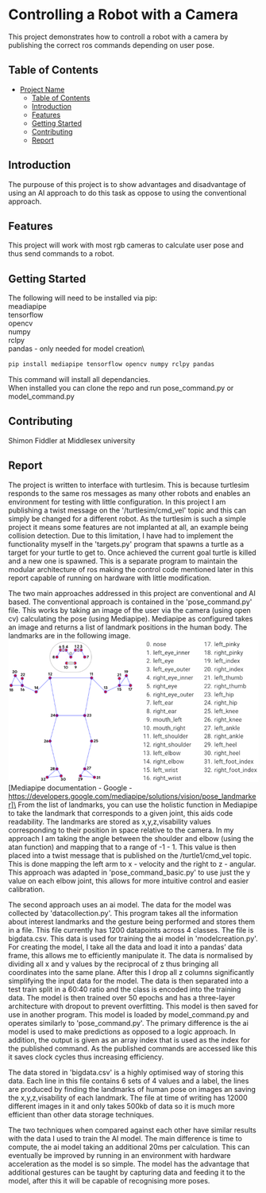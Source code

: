 # Controlling a Robot with a Camera

This project demonstrates how to controll a robot with a camera by publishing the correct ros commands depending on user pose.

## Table of Contents

- [Project Name](#project-name)
  - [Table of Contents](#table-of-contents)
  - [Introduction](#introduction)
  - [Features](#features)
  - [Getting Started](#getting-started)
  - [Contributing](#contributing)
  - [Report](#report)

## Introduction

The purpouse of this project is to show advantages and disadvantage of using an AI approach to do this task as oppose to using the conventional approach.

## Features

This project will work with most rgb cameras to calculate user pose and thus send commands to a robot.

## Getting Started

The following will need to be installed via pip:\
meadiapipe\
tensorflow\
opencv\
numpy\
rclpy\
pandas - only needed for model creation\

```bash
pip install mediapipe tensorflow opencv numpy rclpy pandas
```
This command will install all dependancies.\
When installed you can clone the repo and run pose_command.py or model_command.py

## Contributing

Shimon Fiddler at Middlesex university

## Report
The project is written to interface with turtlesim. This is because turtlesim responds to the same ros messages as many other robots and enables an environment for testing with little configuration. In this project I am publishing a twist message on the '/turtlesim/cmd_vel' topic and this can simply be changed for a different robot. As the turtlesim is such a simple project it means some features are not implanted at all, an example being collision detection. Due to this limitation, I have had to implement the functionality myself in the 'targets.py' program that spawns a turtle as a target for your turtle to get to. Once achieved the current goal turtle is killed and a new one is spawned. This is a separate program to maintain the modular architecture of ros making the control code mentioned later in this report capable of running on hardware with little modification. 

The two main approaches addressed in this project are conventional and AI based. The conventional approach is contained in the 'pose_command.py' file. This works by taking an image of the user via the camera (using open cv) calculating the pose (using Mediapipe). Mediapipe as configured takes an image and returns a list of landmark positions in the human body. The landmarks are in the following image.\
![Mediapipe Landmarks](image.png)\
[Mediapipe documentation - Google - https://developers.google.com/mediapipe/solutions/vision/pose_landmarker]\
From the list of landmarks, you can use the holistic function in Mediapipe to take the landmark that corresponds to a given joint, this aids code readability. The landmarks are stored as x,y,z,visability values corresponding to their position in space relative to the camera. In my approach I am taking the angle between the shoulder and elbow (using the atan function) and mapping that to a range of -1 - 1. This value is then placed into a twist message that is published on the /turtle1/cmd_vel topic. This is done mapping the left arm to x - velocity and the right to z - angular. This approach was adapted in 'pose_command_basic.py' to use just the y value on each elbow joint, this allows for more intuitive control and easier calibration.

The second approach uses an ai model. The data for the model was collected by 'datacollection.py'. This program takes all the information about interest landmarks and the gesture being performed and stores them in a file. This file currently has 1200 datapoints across 4 classes. The file is bigdata.csv. This data is used for training the ai model in 'modelcreation.py'. For creating the model, I take all the data and load it into a pandas’ data frame, this allows me to efficiently manipulate it. The data is normalised by dividing all x and y values by the reciprocal of z thus bringing all coordinates into the same plane. After this I drop all z columns significantly simplifying the input data for the model. The data is then separated into a test train split in a 60:40 ratio and the class is encoded into the training data. The model is then trained over 50 epochs and has a three-layer architecture with dropout to prevent overfitting. This model is then saved for use in another program. This model is loaded by model_command.py and operates similarly to 'pose_command.py'. The primary difference is the ai model is used to make predictions as opposed to a logic approach. In addition, the output is given as an array index that is used as the index for the published command. As the published commands are accessed like this it saves clock cycles thus increasing efficiency.

The data stored in 'bigdata.csv' is a highly optimised way of storing this data. Each line in this file contains 6 sets of 4 values and a label, the lines are produced by finding the landmarks of human pose on images an saving the x,y,z,visability of each landmark. The file at time of writing has 12000 different images in it and only takes 500kb of data so it is much more efficient than other data storage techniques.

The two techniques when compared against each other have similar results with the data I used to train the AI model. The main difference is time to compute, the ai model taking an additional 20ms per calculation. This can eventually be improved by running in an environment with hardware acceleration as the model is so simple. The model has the advantage that additional gestures can be taught by capturing data and feeding it to the model, after this it will be capable of recognising more poses. 